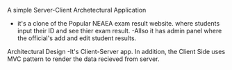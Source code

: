 A simple Server-Client Archetectural Application

- it's a clone of the Popular NEAEA exam result website.  where students input their ID and see thier exam result. 
-Allso it has admin panel where the official's add and edit student results.

Architectural Design
-It's Client-Server app.
In addition, the Client Side uses MVC pattern to render the data recieved from server. 
